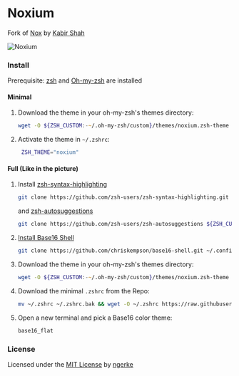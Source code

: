 # Noxium 

Fork of [Nox](https://github.com/kbrsh/nox) by [Kabir Shah](https://kabir.sh)

![Noxium](https://raw.githubusercontent.com/mietzen/noxium/master/img/noxium.png)

### Install 

Prerequisite: [zsh](http://www.zsh.org/) and [Oh-my-zsh](https://github.com/ohmyzsh/ohmyzsh#basic-installation) are installed


#### Minimal

1. Download the theme in your oh-my-zsh's themes directory:

    ```zsh
    wget -O ${ZSH_CUSTOM:-~/.oh-my-zsh/custom}/themes/noxium.zsh-theme https://raw.githubusercontent.com/mietzen/noxium/master/noxium.zsh-theme
    ```

2. Activate the theme in `~/.zshrc`:
    ```zsh
     ZSH_THEME="noxium"
    ```
#### Full (Like in the picture)

1. Install [zsh-syntax-highlighting](https://github.com/zsh-users/zsh-syntax-highlighting)
    ```zsh
    git clone https://github.com/zsh-users/zsh-syntax-highlighting.git ${ZSH_CUSTOM:-~/.oh-my-zsh/custom}/plugins/zsh-syntax-highlighting
    ```
   and [zsh-autosuggestions](https://github.com/zsh-users/zsh-autosuggestions)    
    ```zsh
    git clone https://github.com/zsh-users/zsh-autosuggestions ${ZSH_CUSTOM:-~/.oh-my-zsh/custom}/plugins/zsh-autosuggestions
    ```    

2. [Install Base16 Shell](https://github.com/chriskempson/base16-shell)
    ```zsh
    git clone https://github.com/chriskempson/base16-shell.git ~/.config/base16-shell
    ```
    
3. Download the theme in your oh-my-zsh's themes directory:

    ```zsh
    wget -O ${ZSH_CUSTOM:-~/.oh-my-zsh/custom}/themes/noxium.zsh-theme https://raw.githubusercontent.com/mietzen/noxium/master/noxium.zsh-theme
    ```

4. Download the minimal `.zshrc` from the Repo:

    ```zsh
    mv ~/.zshrc ~/.zshrc.bak && wget -O ~/.zshrc https://raw.githubusercontent.com/mietzen/noxium/master/.zshrc
    ```

5. Open a new terminal and pick a Base16 color theme:
    ```zsh
    base16_flat
    ```

### License

Licensed under the [MIT License](https://raw.githubusercontent.com/mietzen/noxium/master/LICENSE) by [ngerke](https://github.com/ngerke)
